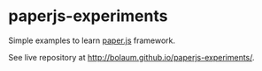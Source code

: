# paperjs-experiments

Simple examples to learn [paper.js](http://paperjs.org/) framework.

See live repository at http://bolaum.github.io/paperjs-experiments/.

